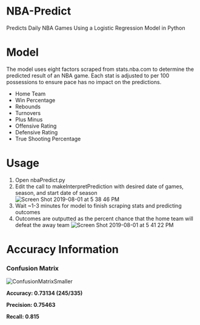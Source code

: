 # NBA-Predict
Predicts Daily NBA Games Using a Logistic Regression Model in Python

# Model
The model uses eight factors scraped from stats.nba.com to determine the predicted result of an NBA game. Each stat is adjusted to per 100 possessions to ensure pace has no impact on the predictions.

* Home Team
* Win Percentage
* Rebounds
* Turnovers
* Plus Minus
* Offensive Rating
* Defensive Rating
* True Shooting Percentage

# Usage
1. Open nbaPredict.py
2. Edit the call to makeInterpretPrediction with desired date of games, season, and start date of season
![Screen Shot 2019-08-01 at 5 38 46 PM](https://user-images.githubusercontent.com/24983943/62329254-5f0e5100-b483-11e9-8bf9-21db5a0574bb.png)
3. Wait ~1-3 minutes for model to finish scraping stats and predicting outcomes
4. Outcomes are outputted as the percent chance that the home team will defeat the away team
![Screen Shot 2019-08-01 at 5 41 22 PM](https://user-images.githubusercontent.com/24983943/62329326-9977ee00-b483-11e9-9ce3-b9c9cdf78938.png)

# Accuracy Information
### **Confusion Matrix**
  
![ConfusionMatrixSmaller](https://user-images.githubusercontent.com/24983943/63641839-c8e4d980-c682-11e9-8c5d-cf04a650e814.png)

**Accuracy: 0.73134 (245/335)** 

**Precision: 0.75463**

**Recall: 0.815**
